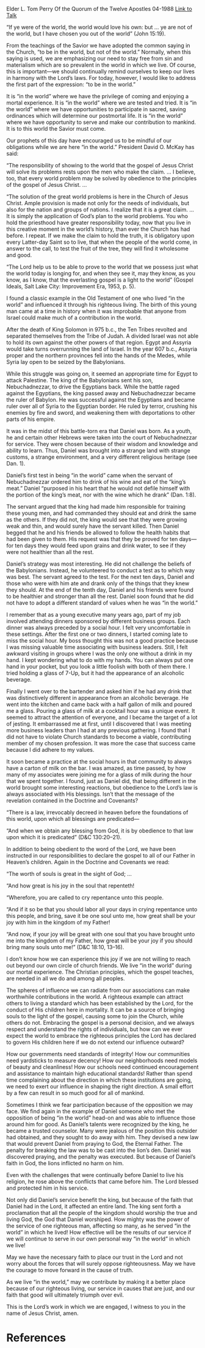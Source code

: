 Elder L. Tom Perry
Of the Quorum of the Twelve Apostles
04-1988
[Link to Talk](https://www.churchofjesuschrist.org/study/general-conference/1988/04/in-the-world?lang=eng)

“If ye were of the world, the world would love his own: but … ye are not of the world, but I have chosen you out of the world” (John 15:19).

From the teachings of the Savior we have adopted the common saying in the Church, “to be in the world, but not of the world.” Normally, when this saying is used, we are emphasizing our need to stay free from sin and materialism which are so prevalent in the world in which we live. Of course, this is important—we should continually remind ourselves to keep our lives in harmony with the Lord’s laws. For today, however, I would like to address the first part of the expression: “to be in the world.”

It is “in the world” where we have the privilege of coming and enjoying a mortal experience. It is “in the world” where we are tested and tried. It is “in the world” where we have opportunities to participate in sacred, saving ordinances which will determine our postmortal life. It is “in the world” where we have opportunity to serve and make our contribution to mankind. It is to this world the Savior must come.

Our prophets of this day have encouraged us to be mindful of our obligations while we are here “in the world.” President David O. McKay has said:

“The responsibility of showing to the world that the gospel of Jesus Christ will solve its problems rests upon the men who make the claim. … I believe, too, that every world problem may be solved by obedience to the principles of the gospel of Jesus Christ. …

“The solution of the great world problems is here in the Church of Jesus Christ. Ample provision is made not only for the needs of individuals, but also for the nation and groups of nations. I realize that it is a great claim. … It is simply the application of God’s plan to the world problems. You who hold the priesthood have greater responsibility today, now that you live in this creative moment in the world’s history, than ever the Church has had before. I repeat. If we make the claim to hold the truth, it is obligatory upon every Latter-day Saint so to live, that when the people of the world come, in answer to the call, to test the fruit of the tree, they will find it wholesome and good.

“The Lord help us to be able to prove to the world that we possess just what the world today is longing for, and when they see it, may they know, as you know, as I know, that the everlasting gospel is a light to the world” (Gospel Ideals, Salt Lake City: Improvement Era, 1953, p. 5).

I found a classic example in the Old Testament of one who lived “in the world” and influenced it through his righteous living. The birth of this young man came at a time in history when it was improbable that anyone from Israel could make much of a contribution in the world.

After the death of King Solomon in 975 b.c., the Ten Tribes revolted and separated themselves from the Tribe of Judah. A divided Israel was not able to hold its own against the other powers of that region. Egypt and Assyria would take turns overrunning the land of Israel. In the year 607 b.c., Assyria proper and the northern provinces fell into the hands of the Medes, while Syria lay open to be seized by the Babylonians.

While this struggle was going on, it seemed an appropriate time for Egypt to attack Palestine. The king of the Babylonians sent his son, Nebuchadnezzar, to drive the Egyptians back. While the battle raged against the Egyptians, the king passed away and Nebuchadnezzar became the ruler of Babylon. He was successful against the Egyptians and became ruler over all of Syria to the Egyptian border. He ruled by terror, crushing his enemies by fire and sword, and weakening them with deportations to other parts of his empire.

It was in the midst of this battle-torn era that Daniel was born. As a youth, he and certain other Hebrews were taken into the court of Nebuchadnezzar for service. They were chosen because of their wisdom and knowledge and ability to learn. Thus, Daniel was brought into a strange land with strange customs, a strange environment, and a very different religious heritage (see Dan. 1).

Daniel’s first test in being “in the world” came when the servant of Nebuchadnezzar ordered him to drink of his wine and eat of the “king’s meat.” Daniel “purposed in his heart that he would not defile himself with the portion of the king’s meat, nor with the wine which he drank” (Dan. 1:8).

The servant argued that the king had made him responsible for training these young men, and had commanded they should eat and drink the same as the others. If they did not, the king would see that they were growing weak and thin, and would surely have the servant killed. Then Daniel begged that he and his friends be allowed to follow the health habits that had been given to them. His request was that they be proved for ten days—for ten days they would feed upon grains and drink water, to see if they were not healthier than all the rest.

Daniel’s strategy was most interesting. He did not challenge the beliefs of the Babylonians. Instead, he volunteered to conduct a test as to which way was best. The servant agreed to the test. For the next ten days, Daniel and those who were with him ate and drank only of the things that they knew they should. At the end of the tenth day, Daniel and his friends were found to be healthier and stronger than all the rest. Daniel soon found that he did not have to adopt a different standard of values when he was “in the world.”

I remember that as a young executive many years ago, part of my job involved attending dinners sponsored by different business groups. Each dinner was always preceded by a social hour. I felt very uncomfortable in these settings. After the first one or two dinners, I started coming late to miss the social hour. My boss thought this was not a good practice because I was missing valuable time associating with business leaders. Still, I felt awkward visiting in groups where I was the only one without a drink in my hand. I kept wondering what to do with my hands. You can always put one hand in your pocket, but you look a little foolish with both of them there. I tried holding a glass of 7-Up, but it had the appearance of an alcoholic beverage.

Finally I went over to the bartender and asked him if he had any drink that was distinctively different in appearance from an alcoholic beverage. He went into the kitchen and came back with a half gallon of milk and poured me a glass. Pouring a glass of milk at a cocktail hour was a unique event. It seemed to attract the attention of everyone, and I became the target of a lot of jesting. It embarrassed me at first, until I discovered that I was meeting more business leaders than I had at any previous gathering. I found that I did not have to violate Church standards to become a viable, contributing member of my chosen profession. It was more the case that success came because I did adhere to my values.

It soon became a practice at the social hours in that community to always have a carton of milk on the bar. I was amazed, as time passed, by how many of my associates were joining me for a glass of milk during the hour that we spent together. I found, just as Daniel did, that being different in the world brought some interesting reactions, but obedience to the Lord’s law is always associated with His blessings. Isn’t that the message of the revelation contained in the Doctrine and Covenants?

“There is a law, irrevocably decreed in heaven before the foundations of this world, upon which all blessings are predicated—

“And when we obtain any blessing from God, it is by obedience to that law upon which it is predicated” (D&C 130:20–21).

In addition to being obedient to the word of the Lord, we have been instructed in our responsibilities to declare the gospel to all of our Father in Heaven’s children. Again in the Doctrine and Covenants we read:

“The worth of souls is great in the sight of God; …

“And how great is his joy in the soul that repenteth!

“Wherefore, you are called to cry repentance unto this people.

“And if it so be that you should labor all your days in crying repentance unto this people, and bring, save it be one soul unto me, how great shall be your joy with him in the kingdom of my Father!

“And now, if your joy will be great with one soul that you have brought unto me into the kingdom of my Father, how great will be your joy if you should bring many souls unto me!” (D&C 18:10, 13–16).

I don’t know how we can experience this joy if we are not willing to reach out beyond our own circle of church friends. We live “in the world” during our mortal experience. The Christian principles, which the gospel teaches, are needed in all we do and among all peoples.

The spheres of influence we can radiate from our associations can make worthwhile contributions in the world. A righteous example can attract others to living a standard which has been established by the Lord, for the conduct of His children here in mortality. It can be a source of bringing souls to the light of the gospel, causing some to join the Church, while others do not. Embracing the gospel is a personal decision, and we always respect and understand the rights of individuals, but how can we ever expect the world to embrace the righteous principles the Lord has declared to govern His children here if we do not extend our influence outward?

How our governments need standards of integrity! How our communities need yardsticks to measure decency! How our neighborhoods need models of beauty and cleanliness! How our schools need continued encouragement and assistance to maintain high educational standards! Rather than spend time complaining about the direction in which these institutions are going, we need to exert our influence in shaping the right direction. A small effort by a few can result in so much good for all of mankind.

Sometimes I think we fear participation because of the opposition we may face. We find again in the example of Daniel someone who met the opposition of being “in the world” head-on and was able to influence those around him for good. As Daniel’s talents were recognized by the king, he became a trusted counselor. Many were jealous of the position this outsider had obtained, and they sought to do away with him. They devised a new law that would prevent Daniel from praying to God, the Eternal Father. The penalty for breaking the law was to be cast into the lion’s den. Daniel was discovered praying, and the penalty was executed. But because of Daniel’s faith in God, the lions inflicted no harm on him.

Even with the challenges that were continually before Daniel to live his religion, he rose above the conflicts that came before him. The Lord blessed and protected him in his service.

Not only did Daniel’s service benefit the king, but because of the faith that Daniel had in the Lord, it affected an entire land. The king sent forth a proclamation that all the people of the kingdom should worship the true and living God, the God that Daniel worshiped. How mighty was the power of the service of one righteous man, affecting so many, as he served “in the world” in which he lived! How effective will be the results of our service if we will continue to serve in our own personal way “in the world” in which we live!

May we have the necessary faith to place our trust in the Lord and not worry about the forces that will surely oppose righteousness. May we have the courage to move forward in the cause of truth.

As we live “in the world,” may we contribute by making it a better place because of our righteous living, our service in causes that are just, and our faith that good will ultimately triumph over evil.

This is the Lord’s work in which we are engaged, I witness to you in the name of Jesus Christ, amen.

# References
